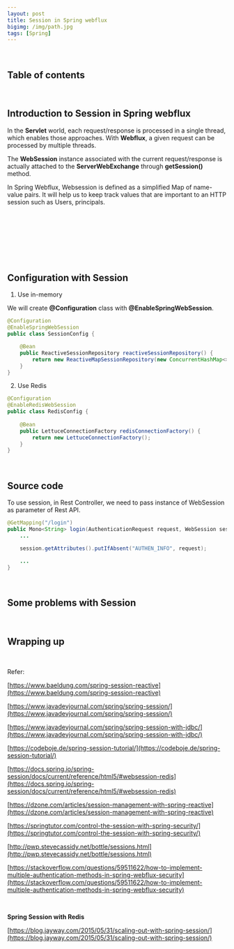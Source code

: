 ```yaml
---
layout: post
title: Session in Spring webflux
bigimg: /img/path.jpg
tags: [Spring]
---
```




<br>

## Table of contents





<br>

## Introduction to Session in Spring webflux

In the **Servlet** world, each request/response is processed in a single thread, which enables those approaches. With **Webflux**, a given request can be processed by multiple threads.

The **WebSession** instance associated with the current request/response is actually attached to the **ServerWebExchange** through **getSession()** method.

In Spring Webflux, Websession is defined as a simplified Map of name-value pairs. It will help us to keep track values that are important to an HTTP session such as Users, principals.

<br>

## 





<br>

## 





<br>

## Configuration with Session
1. Use in-memory

We will create **@Configuration** class with **@EnableSpringWebSession**.

```java
@Configuration
@EnableSpringWebSession
public class SessionConfig {

	@Bean
	public ReactiveSessionRepository reactiveSessionRepository() {
		return new ReactiveMapSessionRepository(new ConcurrentHashMap<>());
	}
}
```


2. Use Redis

```java
@Configuration
@EnableRedisWebSession
public class RedisConfig {
  
    @Bean
    public LettuceConnectionFactory redisConnectionFactory() {
        return new LettuceConnectionFactory();
    }
}
```


<br>

## Source code

To use session, in Rest Controller, we need to pass instance of WebSession as parameter of Rest API.

```java
@GetMapping("/login")
public Mono<String> login(AuthenticationRequest request, WebSession session) {
    ...

    session.getAttributes().putIfAbsent("AUTHEN_INFO", request);

    ...
}
```

<br>

## Some problems with Session





<br>

## Wrapping up







<br>

Refer:

[https://www.baeldung.com/spring-session-reactive](https://www.baeldung.com/spring-session-reactive)

[https://www.javadevjournal.com/spring/spring-session/](https://www.javadevjournal.com/spring/spring-session/)

[https://www.javadevjournal.com/spring/spring-session-with-jdbc/](https://www.javadevjournal.com/spring/spring-session-with-jdbc/)

[https://codeboje.de/spring-session-tutorial/](https://codeboje.de/spring-session-tutorial/)

[https://docs.spring.io/spring-session/docs/current/reference/html5/#websession-redis](https://docs.spring.io/spring-session/docs/current/reference/html5/#websession-redis)

[https://dzone.com/articles/session-management-with-spring-reactive](https://dzone.com/articles/session-management-with-spring-reactive)

[https://springtutor.com/control-the-session-with-spring-security/](https://springtutor.com/control-the-session-with-spring-security/)

[http://pwp.stevecassidy.net/bottle/sessions.html](http://pwp.stevecassidy.net/bottle/sessions.html)

[https://stackoverflow.com/questions/59511622/how-to-implement-multiple-authentication-methods-in-spring-webflux-security](https://stackoverflow.com/questions/59511622/how-to-implement-multiple-authentication-methods-in-spring-webflux-security)

<br>

**Spring Session with Redis**

[https://blog.jayway.com/2015/05/31/scaling-out-with-spring-session/](https://blog.jayway.com/2015/05/31/scaling-out-with-spring-session/)